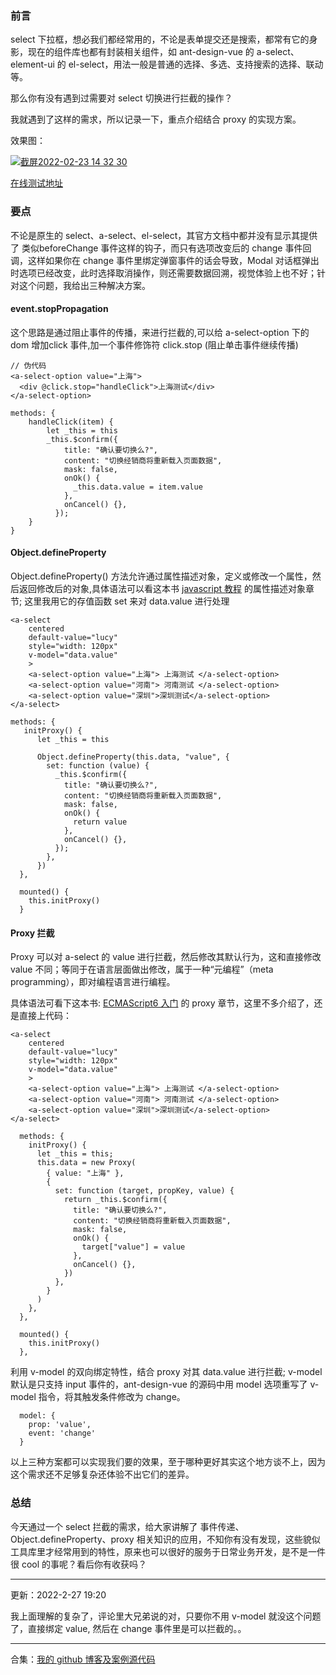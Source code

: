### 前言

select 下拉框，想必我们都经常用的，不论是表单提交还是搜索，都常有它的身影，现在的组件库也都有封装相关组件，如 ant-design-vue 的 a-select、element-ui 的 el-select，用法一般是普通的选择、多选、支持搜索的选择、联动等。

那么你有没有遇到过需要对 select 切换进行拦截的操作？

我就遇到了这样的需求，所以记录一下，重点介绍结合 proxy 的实现方案。

效果图：

[![截屏2022-02-23 14 32 30](https://user-images.githubusercontent.com/37775265/155290903-4d31673c-f8fd-4370-be7f-83c10d1875b9.png)](https://user-images.githubusercontent.com/37775265/155290903-4d31673c-f8fd-4370-be7f-83c10d1875b9.png)

[在线测试地址](https://vv4u38.csb.app/)

### 要点

不论是原生的 select、a-select、el-select，其官方文档中都并没有显示其提供了 类似beforeChange 事件这样的钩子，而只有选项改变后的 change 事件回调，这样如果你在 change 事件里绑定弹窗事件的话会导致，Modal 对话框弹出时选项已经改变，此时选择取消操作，则还需要数据回溯，视觉体验上也不好；针对这个问题，我给出三种解决方案。

#### event.stopPropagation

这个思路是通过阻止事件的传播，来进行拦截的,可以给 a-select-option 下的dom 增加click 事件,加一个事件修饰符 click.stop (阻止单击事件继续传播)

```
// 伪代码
<a-select-option value="上海">
  <div @click.stop="handleClick">上海测试</div>
</a-select-option>

methods: {
    handleClick(item) {
        let _this = this
        _this.$confirm({
            title: "确认要切换么?",
            content: "切换经销商将重新载入页面数据",
            mask: false,
            onOk() {
              _this.data.value = item.value
            },
            onCancel() {},
          });
    }
}
```

#### Object.defineProperty

Object.defineProperty() 方法允许通过属性描述对象，定义或修改一个属性，然后返回修改后的对象,具体语法可以看这本书 [javascript 教程](https://wangdoc.com/javascript/stdlib/attributes.html#objectdefinepropertyobjectdefineproperties) 的属性描述对象章节; 这里我用它的存值函数 set 来对 data.value 进行处理

```
<a-select
    centered
    default-value="lucy"
    style="width: 120px"
    v-model="data.value"
    >
    <a-select-option value="上海"> 上海测试 </a-select-option>
    <a-select-option value="河南"> 河南测试 </a-select-option>
    <a-select-option value="深圳">深圳测试</a-select-option>
</a-select>

methods: {
   initProxy() {
      let _this = this

      Object.defineProperty(this.data, "value", {
        set: function (value) {
          _this.$confirm({
            title: "确认要切换么?",
            content: "切换经销商将重新载入页面数据",
            mask: false,
            onOk() {
              return value
            },
            onCancel() {},
          });
        },
      })
  },
  
  mounted() {
    this.initProxy()
  }
```

#### Proxy 拦截

Proxy 可以对 a-select 的 value 进行拦截，然后修改其默认行为，这和直接修改 value 不同；等同于在语言层面做出修改，属于一种“元编程”（meta programming），即对编程语言进行编程。

具体语法可看下这本书: [ECMAScript6 入门](https://es6.ruanyifeng.com/#docs/proxy) 的 proxy 章节，这里不多介绍了，还是直接上代码：

```
<a-select
    centered
    default-value="lucy"
    style="width: 120px"
    v-model="data.value"
    >
    <a-select-option value="上海"> 上海测试 </a-select-option>
    <a-select-option value="河南"> 河南测试 </a-select-option>
    <a-select-option value="深圳">深圳测试</a-select-option>
</a-select>

  methods: {
    initProxy() {
      let _this = this;
      this.data = new Proxy(
        { value: "上海" },
        {
          set: function (target, propKey, value) {
            return _this.$confirm({
              title: "确认要切换么?",
              content: "切换经销商将重新载入页面数据",
              mask: false,
              onOk() {
                target["value"] = value
              },
              onCancel() {},
            })
          },
        }
      )
    },
  },
  
  mounted() {
    this.initProxy()
  },
```

利用 v-model 的双向绑定特性，结合 proxy 对其 data.value 进行拦截; v-model 默认是只支持 input 事件的，ant-design-vue 的源码中用 model 选项重写了 v-model 指令，将其触发条件修改为 change。

```
  model: {
    prop: 'value',
    event: 'change'
  }
```

以上三种方案都可以实现我们要的效果，至于哪种更好其实这个地方谈不上，因为这个需求还不足够复杂还体验不出它们的差异。

### 总结

今天通过一个 select 拦截的需求，给大家讲解了 事件传递、Object.defineProperty、proxy 相关知识的应用，不知你有没有发现，这些貌似工具库里才经常用到的特性，原来也可以很好的服务于日常业务开发，是不是一件很 cool 的事呢？看后你有收获吗？

---

更新：2022-2-27 19:20

我上面理解的复杂了，评论里大兄弟说的对，只要你不用 v-model 就没这个问题了，直接绑定 value, 然后在 change 事件里是可以拦截的。。

---

合集：[我的 github 博客及案例源代码](https://github.com/mingjiezhou/notes/issues)